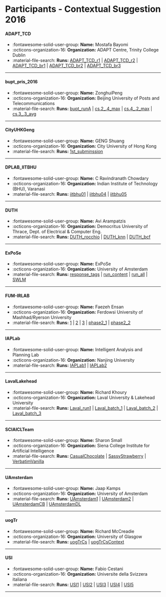 # Participants - Contextual Suggestion 2016 

#### ADAPT_TCD
 - :fontawesome-solid-user-group: **Name:** Mostafa Bayomi
 - :octicons-organization-16: **Organization:** ADAPT Centre, Trinity College Dublin
 - :material-file-search: **Runs:** [ADAPT_TCD_r1](./runs.md#adapt_tcd_r1) | [ADAPT_TCD_r2](./runs.md#adapt_tcd_r2) | [ADAPT_TCD_br1](./runs.md#adapt_tcd_br1) | [ADAPT_TCD_br2](./runs.md#adapt_tcd_br2) | [ADAPT_TCD_br3](./runs.md#adapt_tcd_br3)

---
#### bupt_pris_2016
 - :fontawesome-solid-user-group: **Name:** ZonghuiPeng
 - :octicons-organization-16: **Organization:** Beijing University of Posts and Telecommunications
 - :material-file-search: **Runs:** [bupt_runA](./runs.md#bupt_runa) | [cs.2_.4_max](./runs.md#cs2_4_max) | [cs.4_.2_max](./runs.md#cs4_2_max) | [cs.3_.3_avg](./runs.md#cs3_3_avg)

---
#### CityUHKGeng
 - :fontawesome-solid-user-group: **Name:** GENG Shuang
 - :octicons-organization-16: **Organization:** City University of Hong Kong
 - :material-file-search: **Runs:** [1st_subminssion](./runs.md#1st_subminssion)

---
#### DPLAB_IITBHU
 - :fontawesome-solid-user-group: **Name:** C Ravindranath Chowdary
 - :octicons-organization-16: **Organization:** Indian Institute of Technology (BHU), Varanasi
 - :material-file-search: **Runs:** [iitbhu01](./runs.md#iitbhu01) | [iitbhu04](./runs.md#iitbhu04) | [iitbhu05](./runs.md#iitbhu05)

---
#### DUTH
 - :fontawesome-solid-user-group: **Name:** Avi Arampatzis
 - :octicons-organization-16: **Organization:** Democritus University of Thrace, Dept. of Electrical & Computer Eng.
 - :material-file-search: **Runs:** [DUTH_rocchio](./runs.md#duth_rocchio) | [DUTH_knn](./runs.md#duth_knn) | [DUTH_bcf](./runs.md#duth_bcf)

---
#### ExPoSe
 - :fontawesome-solid-user-group: **Name:** ExPoSe
 - :octicons-organization-16: **Organization:** University of Amsterdam
 - :material-file-search: **Runs:** [response_tags](./runs.md#response_tags) | [run_content](./runs.md#run_content) | [run_all](./runs.md#run_all) | [SWLM](./runs.md#swlm)

---
#### FUM-IRLAB
 - :fontawesome-solid-user-group: **Name:** Faezeh Ensan
 - :octicons-organization-16: **Organization:** Ferdowsi University of Mashhad/Ryerson University
 - :material-file-search: **Runs:** [1](./runs.md#1) | [2](./runs.md#2) | [3](./runs.md#3) | [phase2_1](./runs.md#phase2_1) | [phase2_2](./runs.md#phase2_2)

---
#### IAPLab
 - :fontawesome-solid-user-group: **Name:** Intelligent Analysis and Planning Lab
 - :octicons-organization-16: **Organization:** Nanjing University
 - :material-file-search: **Runs:** [IAPLab1](./runs.md#iaplab1) | [IAPLab2](./runs.md#iaplab2)

---
#### LavalLakehead
 - :fontawesome-solid-user-group: **Name:** Richard Khoury
 - :octicons-organization-16: **Organization:** Laval University & Lakehead University
 - :material-file-search: **Runs:** [Laval_run1](./runs.md#laval_run1) | [Laval_batch_1](./runs.md#laval_batch_1) | [Laval_batch_2](./runs.md#laval_batch_2) | [Laval_batch_3](./runs.md#laval_batch_3)

---
#### SCIAICLTeam
 - :fontawesome-solid-user-group: **Name:**  Sharon Small
 - :octicons-organization-16: **Organization:** Siena College Institute for Artificial Intelligence
 - :material-file-search: **Runs:** [CasualChocolate](./runs.md#casualchocolate) | [SassyStrawberry](./runs.md#sassystrawberry) | [VerbatimVanilla](./runs.md#verbatimvanilla)

---
#### UAmsterdam
 - :fontawesome-solid-user-group: **Name:** Jaap Kamps
 - :octicons-organization-16: **Organization:** University of Amsterdam
 - :material-file-search: **Runs:** [UAmsterdam1](./runs.md#uamsterdam1) | [UAmsterdam2](./runs.md#uamsterdam2) | [UAmsterdamCB](./runs.md#uamsterdamcb) | [UAmsterdamDL](./runs.md#uamsterdamdl)

---
#### uogTr
 - :fontawesome-solid-user-group: **Name:** Richard McCreadie
 - :octicons-organization-16: **Organization:** University of Glasgow
 - :material-file-search: **Runs:** [uogTrCs](./runs.md#uogtrcs) | [uogTrCsContext](./runs.md#uogtrcscontext)

---
#### USI
 - :fontawesome-solid-user-group: **Name:** Fabio Cestani
 - :octicons-organization-16: **Organization:** Universite della Svizzera italiana
 - :material-file-search: **Runs:** [USI1](./runs.md#usi1) | [USI2](./runs.md#usi2) | [USI3](./runs.md#usi3) | [USI4](./runs.md#usi4) | [USI5](./runs.md#usi5)

---
